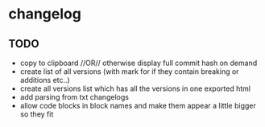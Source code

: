 # changelog

## TODO
* copy to clipboard //OR// otherwise display full commit hash on demand
* create list of all versions (with mark for if they contain breaking or additions etc..)
* create all versions list which has all the versions in one exported html
* add parsing from txt changelogs
* allow code blocks in block names and make them appear a little bigger so they fit
